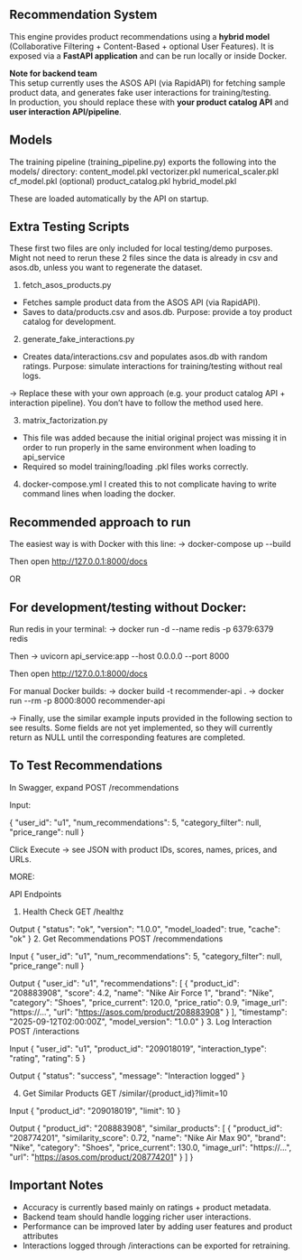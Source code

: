 ## Recommendation System

This engine provides product recommendations using a **hybrid model** (Collaborative Filtering + Content-Based + optional User Features). It is exposed via a **FastAPI application** and can be run locally or inside Docker.

**Note for backend team**  
This setup currently uses the ASOS API (via RapidAPI) for fetching sample product data, and generates fake user interactions for training/testing.  
In production, you should replace these with **your product catalog API** and **user interaction API/pipeline**.  

## Models
The training pipeline (training_pipeline.py) exports the following into the models/ directory:
content_model.pkl
vectorizer.pkl
numerical_scaler.pkl
cf_model.pkl (optional)
product_catalog.pkl
hybrid_model.pkl

These are loaded automatically by the API on startup.

## Extra Testing Scripts
These first two files are only included for local testing/demo purposes. Might not need to rerun these 2 files since the data is already in csv and asos.db, unless you want to regenerate the dataset.

1. fetch_asos_products.py
- Fetches sample product data from the ASOS API (via RapidAPI).
- Saves to data/products.csv and asos.db.
Purpose: provide a toy product catalog for development.

2. generate_fake_interactions.py
- Creates data/interactions.csv and populates asos.db with random ratings.
Purpose: simulate interactions for training/testing without real logs.

-> Replace these with your own approach (e.g. your product catalog API + interaction pipeline). You don’t have to follow the method used here.

3. matrix_factorization.py
- This file was added because the initial original project was missing it in order to run properly in the same environment when loading to api_service
- Required so model training/loading .pkl files works correctly.

4. docker-compose.yml
I created this to not complicate having to write command lines when loading the docker.

## Recommended approach to run
The easiest way is with Docker with this line:
-> docker-compose up --build

Then open http://127.0.0.1:8000/docs

OR

## For development/testing without Docker:
Run redis in your terminal:
-> docker run -d --name redis -p 6379:6379 redis

Then
-> uvicorn api_service:app --host 0.0.0.0 --port 8000

Then open http://127.0.0.1:8000/docs

For manual Docker builds:
-> docker build -t recommender-api .
-> docker run --rm -p 8000:8000 recommender-api

-> Finally, use the similar example inputs provided in the following section to see results. Some fields are not yet implemented, so they will currently return as NULL until the corresponding features are completed.

## To Test Recommendations

In Swagger, expand POST /recommendations

Input:

{
  "user_id": "u1",
  "num_recommendations": 5,
  "category_filter": null,
  "price_range": null
}

Click Execute → see JSON with product IDs, scores, names, prices, and URLs.

MORE:

API Endpoints
1. Health Check
GET /healthz

Output
{
  "status": "ok",
  "version": "1.0.0",
  "model_loaded": true,
  "cache": "ok"
}
2. Get Recommendations
POST /recommendations

Input
{
  "user_id": "u1",
  "num_recommendations": 5,
  "category_filter": null,
  "price_range": null
}

Output
{
  "user_id": "u1",
  "recommendations": [
    {
      "product_id": "208883908",
      "score": 4.2,
      "name": "Nike Air Force 1",
      "brand": "Nike",
      "category": "Shoes",
      "price_current": 120.0,
      "price_ratio": 0.9,
      "image_url": "https://...",
      "url": "https://asos.com/product/208883908"
    }
  ],
  "timestamp": "2025-09-12T02:00:00Z",
  "model_version": "1.0.0"
}
3. Log Interaction
POST /interactions

Input
{
  "user_id": "u1",
  "product_id": "209018019",
  "interaction_type": "rating",
  "rating": 5
}

Output
{
  "status": "success",
  "message": "Interaction logged"
}


4. Get Similar Products
GET /similar/{product_id}?limit=10

Input
{
  "product_id": "209018019",
  "limit": 10
}

Output
{
  "product_id": "208883908",
  "similar_products": [
    {
      "product_id": "208774201",
      "similarity_score": 0.72,
      "name": "Nike Air Max 90",
      "brand": "Nike",
      "category": "Shoes",
      "price_current": 130.0,
      "image_url": "https://...",
      "url": "https://asos.com/product/208774201"
    }
  ]
}

## Important Notes
- Accuracy is currently based mainly on ratings + product metadata.
- Backend team should handle logging richer user interactions.
- Performance can be improved later by adding user features and product attributes
- Interactions logged through /interactions can be exported for retraining.